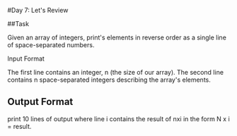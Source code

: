 #Day 7: Let's Review


##Task 

Given an array of integers, print's elements in reverse order as a single line of space-separated numbers.


Input Format

The first line contains an integer, n (the size of our array). 
The second line contains n space-separated integers describing the array's elements.

## Output Format

print 10 lines of output where line i contains the result of nxi in the form N x i = result.

